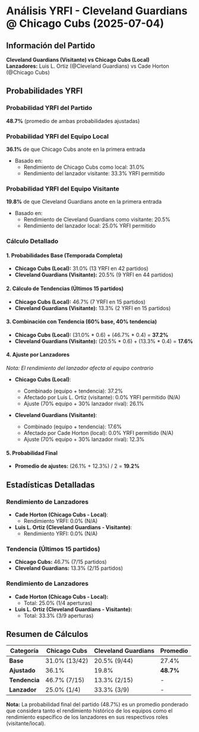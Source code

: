 # Análisis YRFI - Cleveland Guardians @ Chicago Cubs (2025-07-04)

## Información del Partido
**Cleveland Guardians (Visitante) vs Chicago Cubs (Local)**  
**Lanzadores:** Luis L. Ortiz (@Cleveland Guardians) vs Cade Horton (@Chicago Cubs)

## Probabilidades YRFI

### Probabilidad YRFI del Partido
**48.7%** (promedio de ambas probabilidades ajustadas)

### Probabilidad YRFI del Equipo Local
**36.1%** de que Chicago Cubs anote en la primera entrada
- Basado en:
  - Rendimiento de Chicago Cubs como local: 31.0%
  - Rendimiento del lanzador visitante: 33.3% YRFI permitido

### Probabilidad YRFI del Equipo Visitante
**19.8%** de que Cleveland Guardians anote en la primera entrada
- Basado en:
  - Rendimiento de Cleveland Guardians como visitante: 20.5%
  - Rendimiento del lanzador local: 25.0% YRFI permitido

### Cálculo Detallado

#### 1. Probabilidades Base (Temporada Completa)
- **Chicago Cubs (Local):** 31.0% (13 YRFI en 42 partidos)
- **Cleveland Guardians (Visitante):** 20.5% (9 YRFI en 44 partidos)

#### 2. Cálculo de Tendencias (Últimos 15 partidos)
- **Chicago Cubs (Local):** 46.7% (7 YRFI en 15 partidos)
- **Cleveland Guardians (Visitante):** 13.3% (2 YRFI en 15 partidos)

#### 3. Combinación con Tendencia (60% base, 40% tendencia)
- **Chicago Cubs (Local):** (31.0% * 0.6) + (46.7% * 0.4) = **37.2%**
- **Cleveland Guardians (Visitante):** (20.5% * 0.6) + (13.3% * 0.4) = **17.6%**

#### 4. Ajuste por Lanzadores
*Nota: El rendimiento del lanzador afecta al equipo contrario*

- **Chicago Cubs (Local)**:
  - Combinado (equipo + tendencia): 37.2%
  - Afectado por Luis L. Ortiz (visitante): 0.0% YRFI permitido (N/A)
  - Ajuste (70% equipo + 30% lanzador rival): 26.1%

- **Cleveland Guardians (Visitante)**:
  - Combinado (equipo + tendencia): 17.6%
  - Afectado por Cade Horton (local): 0.0% YRFI permitido (N/A)
  - Ajuste (70% equipo + 30% lanzador rival): 12.3%

#### 5. Probabilidad Final
- **Promedio de ajustes:** (26.1% + 12.3%) / 2 = **19.2%**

## Estadísticas Detalladas


### Rendimiento de Lanzadores
- **Cade Horton (Chicago Cubs - Local)**:
  - Rendimiento YRFI: 0.0% (N/A)
- **Luis L. Ortiz (Cleveland Guardians - Visitante)**:
  - Rendimiento YRFI: 0.0% (N/A)
### Tendencia (Últimos 15 partidos)
- **Chicago Cubs:** 46.7% (7/15 partidos)
- **Cleveland Guardians:** 13.3% (2/15 partidos)

### Rendimiento de Lanzadores
- **Cade Horton (Chicago Cubs - Local):**
  - Total: 25.0% (1/4 aperturas)
- **Luis L. Ortiz (Cleveland Guardians - Visitante):**
  - Total: 33.3% (3/9 aperturas)

## Resumen de Cálculos
| Categoría | Chicago Cubs         | Cleveland Guardians  | Promedio |
|-----------|----------------------|----------------------|----------|
| **Base** | 31.0% (13/42) | 20.5% (9/44) | 27.4% |
| **Ajustado** | 36.1% | 19.8% | **48.7%** |
| **Tendencia** | 46.7% (7/15) | 13.3% (2/15) | - |
| **Lanzador** | 25.0% (1/4) | 33.3% (3/9) | - |

**Nota:** La probabilidad final del partido (48.7%) es un promedio ponderado que considera tanto el rendimiento histórico de los equipos como el rendimiento específico de los lanzadores en sus respectivos roles (visitante/local).